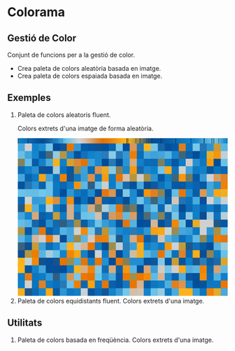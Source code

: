 # Colorama
<h2>Gestió de Color</h2>
<p>Conjunt de funcions per a la gestió de color.</p>
<ul>
	<li>Crea paleta de colors aleatòria basada en imatge.</li>
	<li>Crea paleta de colors espaiada basada en imatge.</li>
</ul>

<h2>Exemples</h2>
<ol>
	<li>Paleta de colors aleatoris fluent.</li>
	<p> Colors extrets d'una imatge de forma aleatòria.</p>
	<img src="/colorama 01/build/frame/colorama01-000157.png" />
	<li>Paleta de colors equidistants fluent. Colors extrets d'una imatge.</li>
</ol>

<h2>Utilitats</h2>
<ol>
	<li>Paleta de colors basada en freqüència. Colors extrets d'una imatge.</li>
</ol>